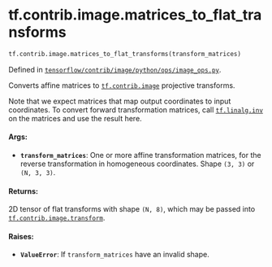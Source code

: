 <div itemscope itemtype="http://developers.google.com/ReferenceObject">
<meta itemprop="name" content="tf.contrib.image.matrices_to_flat_transforms" />
<meta itemprop="path" content="Stable" />
</div>

# tf.contrib.image.matrices_to_flat_transforms

``` python
tf.contrib.image.matrices_to_flat_transforms(transform_matrices)
```



Defined in [`tensorflow/contrib/image/python/ops/image_ops.py`](https://www.tensorflow.org/code/tensorflow/contrib/image/python/ops/image_ops.py).

Converts affine matrices to <a href="../../../tf/contrib/image.md"><code>tf.contrib.image</code></a> projective transforms.

Note that we expect matrices that map output coordinates to input coordinates.
To convert forward transformation matrices, call <a href="../../../tf/linalg/inv.md"><code>tf.linalg.inv</code></a> on the
matrices and use the result here.

#### Args:

* <b>`transform_matrices`</b>: One or more affine transformation matrices, for the
    reverse transformation in homogeneous coordinates. Shape `(3, 3)` or
    `(N, 3, 3)`.


#### Returns:

2D tensor of flat transforms with shape `(N, 8)`, which may be passed into
  <a href="../../../tf/contrib/image/transform.md"><code>tf.contrib.image.transform</code></a>.


#### Raises:

* <b>`ValueError`</b>: If `transform_matrices` have an invalid shape.